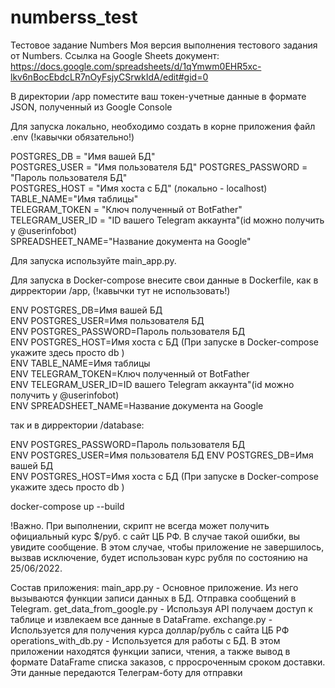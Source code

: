 # numberss_test
Тестовое задание Numbers
Моя версия выполнения тестового задания от Numbers.
Ссылка на Google Sheets документ:
https://docs.google.com/spreadsheets/d/1qYmwm0EHR5xc-lkv6nBocEbdcLR7nOyFsjyCSrwkIdA/edit#gid=0

В директории /app поместите ваш токен-учетные данные в формате JSON, полученный из Google Console

Для запуска локально, необходимо создать в корне приложения файл .env (!кавычки обязательно!)

POSTGRES_DB = "Имя вашей БД"  
POSTGRES_USER = "Имя пользователя БД" 
POSTGRES_PASSWORD = "Пароль пользователя БД"  
POSTGRES_HOST = "Имя хоста с БД"  (локально - localhost)  
TABLE_NAME="Имя таблицы"  
TELEGRAM_TOKEN = "Ключ полученный от BotFather" 
TELEGRAM_USER_ID = "ID вашего Telegram аккаунта"(id можно получить у @userinfobot)  
SPREADSHEET_NAME="Название документа на Google" 

Для запуска используйте main_app.py.

Для запуска в Docker-compose внесите свои данные в Dockerfile, как в дирректории /app, (!кавычки тут не использовать!)  

ENV POSTGRES_DB=Имя вашей БД  
ENV POSTGRES_USER=Имя пользователя БД   
ENV POSTGRES_PASSWORD=Пароль пользователя БД  
ENV POSTGRES_HOST=Имя хоста с БД (При запуске в Docker-compose укажите здесь просто db )  
ENV TABLE_NAME=Имя таблицы  
ENV TELEGRAM_TOKEN=Ключ полученный от BotFather   
ENV TELEGRAM_USER_ID=ID вашего Telegram аккаунта"(id можно получить у @userinfobot)   
ENV SPREADSHEET_NAME=Название документа на Google 

так и в дирректории /database:  

ENV POSTGRES_PASSWORD=Пароль пользователя БД  
ENV POSTGRES_USER=Имя пользователя БД 
ENV POSTGRES_DB=Имя вашей БД  
ENV POSTGRES_HOST=Имя хоста с БД (При запуске в Docker-compose укажите здесь просто db )  

docker-compose up --build 

!Важно. При выполнении, скрипт не всегда может получить официальный курс $/руб. с  сайт ЦБ РФ. В случае такой ошибки, вы увидите сообщение.
В этом случае, чтобы приложение не завершилось, вызвав исключение, будет использован курс рубля по состоянию на 25/06/2022. 

Состав приложения:
main_app.py - Основное приложение. Из него вызываются функции записи данных в БД. Отправка сообщений в Telegram.
get_data_from_google.py - Используя API получаем доступ к таблице и извлекаем все данные в DataFrame.
exchange.py - Используется для получения курса доллар/рубль с сайта ЦБ РФ
operations_with_db.py - Используется для работы с БД. В этом приложении находятся функции записи, чтения, а также вывод в формате DataFrame списка заказов, с прросроченным сроком доставки. Эти данные передаются Телеграм-боту для отправки
